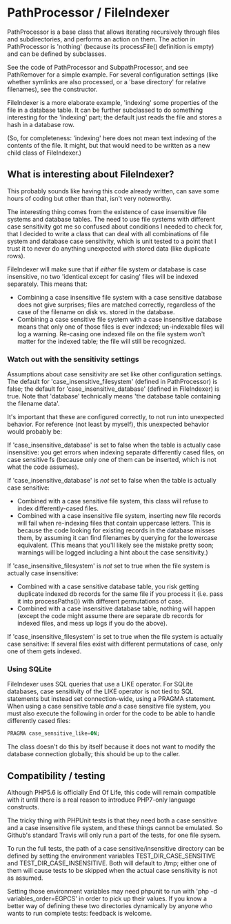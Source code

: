 # PathProcessor / FileIndexer

PathProcessor is a base class that allows iterating recursively through files
and subdirectories, and performs an action on them. The action in PathProcessor
is 'nothing' (because its processFile() definition is empty) and can be defined
by subclasses.

See the code of PathProcessor and SubpathProcessor, and see PathRemover for a
simple example. For several configuration settings (like whether symlinks are
also processed, or a 'base directory' for relative filenames), see the
constructor.

FileIndexer is a more elaborate example, 'indexing' some properties of the file
in a database table. It can be further subclassed to do something interesting
for the 'indexing' part; the default just reads the file and stores a hash in
a database row.

(So, for completeness: 'indexing' here does not mean text indexing of the
contents of the file. It might, but that would need to be written as a new
child class of FileIndexer.)

## What is interesting about FileIndexer?

This probably sounds like having this code already written, can save some hours
of coding but other than that, isn't very noteworthy.

The interesting thing comes from the existence of case insensitive file systems
and database tables. The need to use file systems with different case
sensitivity got me so confused about conditions I needed to check for, that I
decided to write a class that can deal with all combinations of file system and
database case sensitivity, which is unit tested to a point that I trust it to
never do anything unexpected with stored data (like duplicate rows).

FileIndexer will make sure that if _either_ file system _or_ database is case
insensitive, no two 'identical except for casing' files will be indexed
separately. This means that:
* Combining a case insensitive file system with a case sensitive database does
  not give surprises; files are matched correctly, regardless of the case of
  the filename on disk vs. stored in the database.
* Combining a case sensitive file system with a case insensitive database
  means that only one of those files is ever indexed; un-indexable files will
  log a warning. Re-casing one indexed file on the file system won't matter for
  the indexed table; the file will still be recognized.

### Watch out with the sensitivity settings

Assumptions about case sensitivity are set like other configuration settings.
The default for 'case_insensitive_filesystem' (defined in PathProcessor) is
false; the default for 'case_insensitive_database' (defined in FileIndexer) is
true. Note that 'database' technically means 'the database table containing the
filename data'.

It's important that these are configured correctly, to not run into unexpected
behavior. For reference (not least by myself), this unexpected behavior would
probably be:

If 'case_insensitive_database' is set to false when the table is actually
case insensitive: you get errors when indexing separate differently cased files,
on case sensitive fs (because only one of them can be inserted, which is not
what the code assumes).

If 'case_insensitive_database' is _not_ set to false when the table is actually
case sensitive:
* Combined with a case sensitive file system, this class will refuse to index
  differently-cased files.
* Combined with a case insensitive file system, inserting new file records will
  fail when re-indexing files that contain uppercase letters. This is because
  the code looking for existing records in the database misses them, by
  assuming it can find filenames by querying for the lowercase equivalent.
  (This means that you'll likely see the mistake pretty soon; warnings will be
  logged including a hint about the case sensitivity.)

If 'case_insensitive_filesystem' is _not_ set to true when the file system is
actually case insensitive:
* Combined with a case sensitive database table, you risk getting duplicate
  indexed db records for the same file if you process it (i.e. pass it into
  processPaths()) with different permutations of case.
* Combined with a case insensitive database table,  nothing will happen (except
  the code might assume there are separate db records for indexed files, and
  mess up logs if you do the above).

If 'case_insensitive_filesystem' is set to true when the file system is
actually case sensitive: If several files exist with different permutations of
case, only one of them gets indexed.

### Using SQLite

FileIndexer uses SQL queries that use a LIKE operator. For SQLite databases,
case sensitivity of the LIKE operator is not tied to SQL statements but instead
set connection-wide, using a PRAGMA statement. When using a case sensitive
table _and_ a case sensitive file system, you must also execute the following
in order for the code to be able to handle differently cased files:
```sql
PRAGMA case_sensitive_like=ON;
```
The class doesn't do this by itself because it does not want to modify the
database connection globally; this should be up to the caller.

## Compatibility / testing

Although PHP5.6 is officially End Of Life, this code will remain compatible
with it until there is a real reason to introduce PHP7-only language constructs.

The tricky thing with PHPUnit tests is that they need both a case sensitive and
a case insensitive file system, and these things cannot be emulated. So
Github's standard Travis will only run a part of the tests, for one file sysem.

To run the full tests, the path of a case sensitive/insensitive directory can
be defined by setting the environment variables TEST_DIR_CASE_SENSITIVE and
TEST_DIR_CASE_INSENSITIVE. Both will default to /tmp; either one of them will
cause tests to be skipped when the actual case sensitivity is not as assumed.

Setting those environment variables may need phpunit to run with
'php -d variables_order=EGPCS' in order to pick up their values. If you know a
better way of defining these two directories dynamically by anyone who wants to
run complete tests: feedback is welcome.
